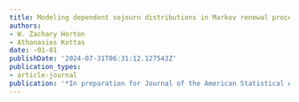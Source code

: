 ```yaml
---
title: Modeling dependent sojourn distributions in Markov renewal processes
authors:
- W. Zachary Horton
- Athanasios Kottas
date: -01-01
publishDate: '2024-07-31T06:31:12.127543Z'
publication_types:
- article-journal
publication: '*In preparation for Journal of the American Statistical Association*'
---
```

